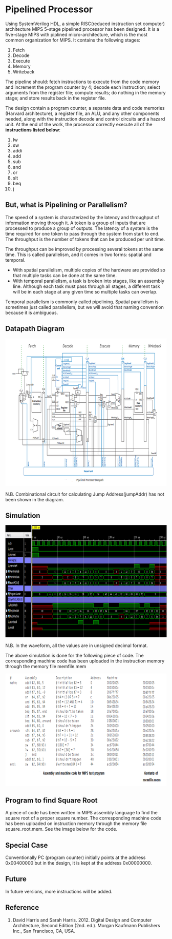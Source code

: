 # Pipelined Processor
Using SystemVerilog HDL, a simple RISC(reduced instruction set computer) architecture MIPS 5-stage pipelined processor has been designed. 
It is a five-stage MIPS with piplined micro-architecture, which is the most common organization for MIPS. It contains the following stages:
1. Fetch
2. Decode
3. Execute
4. Memory
5. Writeback

The pipeline should: fetch instructions to execute from the code memory and increment the program counter by 4; decode each
instruction; select arguments from the register file; compute results; do nothing in the memory stage; and store results back in the register file. 

The design contain a program counter, a separate data and code memories (Harvard architecture), a register file, an ALU, and any other components needed, along with the instruction
decode and control circuits and a hazard unit. At the end of the work, the processor correctly execute all of the **instructions listed below**:
1. lw
2. sw
3. addi
4. add
5. sub
6. and
7. or
8. slt
9. beq
10. j

## But, what is Pipelining or Parallelism?

The speed of a system is characterized by the latency and throughput of information moving through it. A token is a group of inputs that are processed to produce a group of outputs. The latency of a system is the time required for one token to pass through the system from start to end. The throughput is the number of tokens that can be produced per unit time.

The throughput can be improved by processing several tokens at the same time. This is called parallelism, and it comes in two forms: spatial and temporal. 

- With spatial parallelism, multiple copies of the hardware are provided so that multiple tasks can be done at the same time. 
- With temporal parallelism, a task is broken into stages, like an assembly line. Although each task must pass through all stages, a different task will be in each stage at any given time so multiple tasks can overlap.

Temporal parallelism is commonly called pipelining. Spatial parallelism is sometimes just called parallelism, but we will avoid that naming convention because it is ambiguous.

## Datapath Diagram
<p align="center">
<img src="https://github.com/AtomicAnindya/pipelinedprocessor/blob/main/DataPath.png" width ="1000" height="460">
</p>
N.B. Combinational circuit for calculating Jump Address(jumpAddr) has not been shown in the diagram.


## Simulation
<p align="center">
<img src="https://github.com/AtomicAnindya/pipelinedprocessor/blob/main/Sim%20Waveform.PNG" width ="1000" height="350">
</p>
N.B. In the waveform, all the values are in unsigned decimal format.<br>
<p>
The above simulation is done for the following piece of code. The corresponding machine code has been uploaded in the instruction memory through the memory file memfile.mem
</p>
<p align="center">
<img src="https://github.com/AtomicAnindya/pipelinedprocessor/blob/main/Test%20Program.PNG" width ="1000" height="350">
</p>

## Program to find Square Root
A piece of code has been written in MIPS assembly language to find the square root of a proper square number. The corresponding machine code has been uploaded on instruction memory through the memory file square_root.mem. See the image below for the code.



 
##  Special Case
Conventionally PC (program counter) initially points at the address 0x00400000 but in the design, it is kept at the address 0x00000000.


## Future
In future versions, more instructions will be added.

## Reference 
1. David Harris and Sarah Harris. 2012. Digital Design and Computer Architecture, Second Edition (2nd. ed.). Morgan Kaufmann Publishers Inc., San Francisco, CA, USA.


